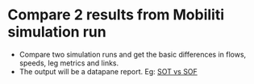 # Compare 2 results from Mobiliti simulation run

- Compare two simulation runs and get the basic differences in flows, speeds, leg metrics and links.
- The output will be a datapane report. Eg: [SOT vs SOF](https://cloud.datapane.com/apps/d7dg2m3/sot-vs-sof/)

